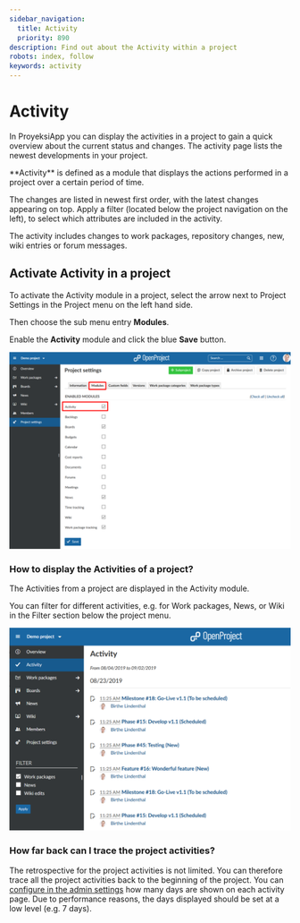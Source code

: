 ```yaml
---
sidebar_navigation:
  title: Activity
  priority: 890
description: Find out about the Activity within a project
robots: index, follow
keywords: activity
---
```


# Activity

In ProyeksiApp you can display the activities in a project to gain a quick overview about the current status and changes. The activity page lists the newest developments in your project.

<div class="glossary">
**Activity** is defined as a module that displays the actions performed in a project over a certain period of time.
</div>

The changes are listed in newest first order, with the latest changes appearing on top. Apply a filter (located below the project navigation on the left), to select which attributes are included in the activity.

The activity includes changes to work packages, repository changes, new, wiki entries or forum messages.

## Activate Activity in a project

To activate the Activity module in a project, select the arrow next to Project Settings in the Project menu on the left hand side.

Then choose the sub menu entry **Modules**.

Enable the **Activity** module and click the blue **Save** button.

![project-settings-modules](project-settings-modules.png)

### How to display the Activities of a project?

The Activities from a project are displayed in the Activity module.

You can filter for different activities, e.g. for Work packages, News, or Wiki in the Filter section below the project menu.

![Activity](1567416672913.png)

### How far back can I trace the project activities?

The retrospective for the project activities is not limited. You can therefore trace all the project activities back to the beginning of the project.
You can [configure in the admin settings](../../system-admin-guide/) how many days are shown on each activity page. Due to performance reasons, the days displayed should be set at a low level (e.g. 7 days).

